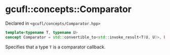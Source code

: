 # gcufl::concepts::Comparator
Declared in `<gcufl/concepts/Comparator.hpp>`
```cpp
template<typename T, typename U>
concept Comparator = std::convertible_to<std::invoke_result<T(U, U)>, bool>;
```
Specifies that a type `T` is a comparator callback.
